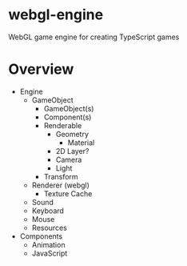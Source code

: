 # webgl-engine
WebGL game engine for creating TypeScript games

# Overview

- Engine
  - GameObject
    - GameObject(s)
    - Component(s)
    - Renderable
      - Geometry
        - Material
      - 2D Layer?
      - Camera
      - Light
    - Transform
  - Renderer (webgl)
    - Texture Cache
  - Sound
  - Keyboard
  - Mouse
  - Resources
- Components
  - Animation
  - JavaScript